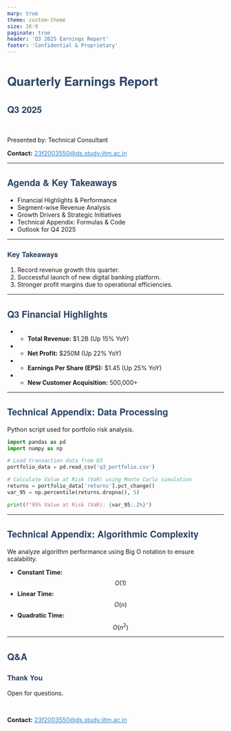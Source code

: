 ```yaml
---
marp: true
theme: custom-theme
size: 16:9
paginate: true
header: 'Q3 2025 Earnings Report'
footer: 'Confidential & Proprietary'
---
```


<style>
/* @theme custom-theme */

section {
  background-color: #f0f4f8;
  color: #1a202c;
  font-family: 'Georgia', serif;
  padding: 60px;
}

h1, h2, h3 {
  font-family: 'Helvetica Neue', sans-serif;
  color: #2a4365;
}

a {
  color: #3182ce;
}

header, footer {
  color: #a0aec0;
  font-size: 0.8em;
}
</style>

<!-- 
_backgroundImage: "url('https://images.unsplash.com/photo-1611974789855-9c2a0a7236a3?auto=format&fit=crop&q=80')"
_color: white
-->

<!-- Slide 1: Title Slide -->
# Quarterly Earnings Report
## Q3 2025
<br>

Presented by: Technical Consultant

**Contact:** <a href="mailto:23f2003550@ds.study.iitm.ac.in">23f2003550@ds.study.iitm.ac.in</a>

<!-- 
Speaker Notes: Welcome everyone. Today, we'll review the strong performance from the third quarter of 2025 and discuss our outlook.
-->

---

<!-- Slide 2: Agenda -->
## Agenda & Key Takeaways

- Financial Highlights & Performance
- Segment-wise Revenue Analysis
- Growth Drivers & Strategic Initiatives
- Technical Appendix: Formulas & Code
- Outlook for Q4 2025

<!--
Speaker Notes: This slide provides a quick overview. We'll cover our financial performance, strategic wins, and the technical models behind our analysis.
-->

---

<!-- Slide 3: Key Takeaways -->
### Key Takeaways

1. Record revenue growth this quarter.
2. Successful launch of new digital banking platform.
3. Stronger profit margins due to operational efficiencies.

<!--
Speaker Notes: The key message is that we had a very successful quarter driven by revenue, innovation, and efficiency.
-->

---

<!-- Slide 4: Animated Fragments -->
## Q3 Financial Highlights

- * **Total Revenue:** $1.2B (Up 15% YoY)
- * **Net Profit:** $250M (Up 22% YoY)
- * **Earnings Per Share (EPS):** $1.45 (Up 25% YoY)
- * **New Customer Acquisition:** 500,000+

<!--
Speaker Notes: Let's break down the numbers. Each of these key metrics shows significant year-over-year growth. The '*' causes these to appear one by one. I want to draw special attention to the EPS, which indicates strong shareholder value.
-->

---

<!-- Slide 5: Code Sample -->
## Technical Appendix: Data Processing

Python script used for portfolio risk analysis.

```python
import pandas as pd
import numpy as np

# Load transaction data from Q3
portfolio_data = pd.read_csv('q3_portfolio.csv')

# Calculate Value at Risk (VaR) using Monte Carlo simulation
returns = portfolio_data['returns'].pct_change()
var_95 = np.percentile(returns.dropna(), 5)

print(f"95% Value at Risk (VaR): {var_95:.2%}")
```

<!--
Speaker Notes: For the technical stakeholders, here's a glimpse of our process. We use Python with libraries like Pandas. This ensures our risk assessments are data-driven. Marp provides syntax highlighting automatically.
-->

---

<!-- Slide 6: Mathematical Equation -->
## Technical Appendix: Algorithmic Complexity

We analyze algorithm performance using Big O notation to ensure scalability.

- **Constant Time:** $$ O(1) $$
- **Linear Time:** $$ O(n) $$
- **Quadratic Time:** $$ O(n^2) $$

<!--
Speaker Notes: We prioritize algorithms with lower complexity, ideally linear or constant time, to ensure our systems remain efficient as data volume grows.
-->

---

<!-- Slide 7: Q&A -->
## Q&A
### Thank You

Open for questions.

<br>

**Contact:** <a href="mailto:23f2003550@ds.study.iitm.ac.in">23f2003550@ds.study.iitm.ac.in</a>
